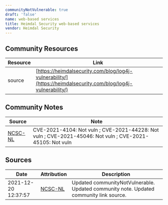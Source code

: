 ```yaml
---
communityNotVulnerable: true
draft: 'false'
name: web-based services
title: Heimdal Security web-based services
vendor: Heimdal Security
---
```



## Community Resources
| Resource | Link |
| --- | --- |
| source | [https://heimdalsecurity.com/blog/log4j-vulnerability/](https://heimdalsecurity.com/blog/log4j-vulnerability/) |

## Community Notes
| Source | Note |
| --- | --- |
| [NCSC-NL](https://github.com/NCSC-NL/log4shell/blob/main/software/README.md) | CVE-2021-4104: Not vuln ; CVE-2021-44228: Not vuln ; CVE-2021-45046: Not vuln ; CVE-2021-45105: Not vuln </ul> |

## Sources
| Date | Attribution | Description |
| --- | --- | --- |
| 2021-12-20 12:37:57 | [NCSC-NL](https://github.com/NCSC-NL/log4shell/blob/main/software/README.md) | Updated communityNotVulnerable. Updated community note. Updated community link source.  |
